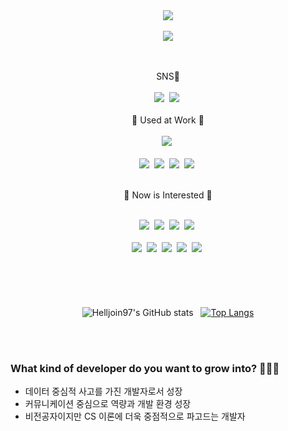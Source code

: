 



<div align="center">

<img src="https://capsule-render.vercel.app/api?type=rounded&color=auto&height=150&section=header&text=Hello%20Jin🧐&fontSize=90" />
<br><br>
<a href="https://hits.seeyoufarm.com"><img src="https://hits.seeyoufarm.com/api/count/incr/badge.svg?url=https%3A%2F%2Fgithub.com%2Fgjbae1212%2Fhit-counter&count_bg=%23C83D4D&title_bg=%23555555&icon=&icon_color=%23E7E7E7&title=%EC%96%B4%EC%84%9C%EC%98%A4%EC%84%B8%EC%9A%94+%F0%9F%9A%80&edge_flat=true"/></a>

<br><br>
SNS📱<br><br>
<img src="https://img.shields.io/badge/ilhj1228@gmail.com-red?style=for-the-badge&logo=Gmail&logoColor=white"/>&nbsp;
<a href="https://hellojin-haru.tistory.com">
<img src="https://img.shields.io/badge/BLOG-000000?style=for-the-badge&logo=Tistory&logoColor=white"/></a>&nbsp;
<br/><br/>
🚀 Used at Work 🚀<br/><br/>
<img src="https://img.shields.io/badge/Python-3776AB?style=for-the-badge&logo=Python&logoColor=white"/>&nbsp;<br><br>
<img src="https://img.shields.io/badge/Jupyter-F37626?style=for-the-badge&logo=Jupyter&logoColor=white"/>&nbsp;
<img src="https://img.shields.io/badge/Pandas-150458?style=for-the-badge&logo=Pandas&logoColor=white"/>&nbsp;
<img src="https://img.shields.io/badge/Amazon s3-569A31?style=for-the-badge&logo=Amazon S3&logoColor=white"/>&nbsp;
<img src="https://img.shields.io/badge/Amazon ec2-FF9900?style=for-the-badge&logo=Amazon EC2&logoColor=white"/>&nbsp;
<br/><br/>

🤔 Now is Interested 🤔<br/><br/>

<img src="https://img.shields.io/badge/Java-783BF9?style=for-the-badge&logo=CoffeeScript&logoColor=white"/>&nbsp;
<img src="https://img.shields.io/badge/MySQL-4479A1?style=for-the-badge&logo=MySQL&logoColor=white"/>&nbsp;
<img src="https://img.shields.io/badge/Mongo DB-47A248?style=for-the-badge&logo=MongoDB&logoColor=white"/>&nbsp;
<img src="https://img.shields.io/badge/Docker-2496ED?style=for-the-badge&logo=Docker&logoColor=white"/>&nbsp;<br><br>
<img src="https://img.shields.io/badge/Kubernetes-326CE5?style=for-the-badge&logo=Kubernetes&logoColor=white"/>&nbsp;
<img src="https://img.shields.io/badge/Hadoop-66CCFF?style=for-the-badge&logo=Apache Hadoop&logoColor=black"/>&nbsp;
<img src="https://img.shields.io/badge/Spark-E25A1C?style=for-the-badge&logo=Apache Spark&logoColor=white"/>&nbsp;
<img src="https://img.shields.io/badge/Amazon AWS-232F3E?style=for-the-badge&logo=Amazon AWS&logoColor=white"/>&nbsp;
<img src="https://img.shields.io/badge/Airflow-017CEE?style=for-the-badge&logo=Apache Airflow&logoColor=white"/>&nbsp;
<br><br>
<br><br>
<br><br>
![Helljoin97's GitHub stats](https://github-readme-stats.vercel.app/api?username=hellojin97&bg_color=30,e96443,904e95&title_color=fff&text_color=fff)&nbsp;&nbsp;
[![Top Langs](https://github-readme-stats.vercel.app/api/top-langs/?username=hellojin97&layout=compact)](https://github.com/anuraghazra/github-readme-stats)
</div>
<br><br>

### What kind of developer do you want to grow into? 👨🏻‍💻

- 데이터 중심적 사고를 가진 개발자로서 성장
- 커뮤니케이션 중심으로 역량과 개발 환경 성장
- 비전공자이지만 CS 이론에 더욱 중점적으로 파고드는 개발자

